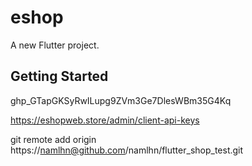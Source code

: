 # eshop

A new Flutter project.

## Getting Started

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

https://eshopweb.store/admin/client-api-keys

git remote add origin https://namlhn@github.com/namlhn/flutter_shop_test.git